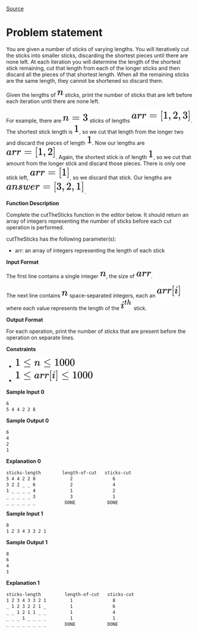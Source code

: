 [Source](https://www.hackerrank.com/challenges/cut-the-sticks)
# Problem statement
You are given a number of sticks of varying lengths.  You will iteratively cut the sticks into smaller sticks, discarding the shortest pieces until there are none left.  At each iteration you will determine the length of the shortest stick remaining, cut that length from each of the longer sticks and then discard all the pieces of that shortest length.  When all the remaining sticks are the same length, they cannot be shortened so discard them.

Given the lengths of ![](./Resources/Element1.svg) sticks, print the number of sticks that are left before each iteration until there are none left.

For example, there are ![](./Resources/Element2.svg) sticks of lengths ![](./Resources/Element3.svg).  The shortest stick length is ![](./Resources/Element4.svg), so we cut that length from the longer two and discard the pieces of length ![](./Resources/Element4.svg).  Now our lengths are ![](./Resources/Element5.svg).  Again, the shortest stick is of length ![](./Resources/Element4.svg), so we cut that amount from the longer stick and discard those pieces.  There is only one stick left, ![](./Resources/Element6.svg), so we discard that stick.  Our lengths are ![](./Resources/Element7.svg).  


**Function Description**  

Complete the cutTheSticks function in the editor below.  It should return an array of integers representing the number of sticks before each cut operation is performed.  

cutTheSticks has the following parameter(s):  


* arr: an array of integers representing the length of each stick  

**Input Format**  

The first line contains a single integer ![](./Resources/Element1.svg), the size of ![](./Resources/Element8.svg). 


The next line contains ![](./Resources/Element1.svg) space-separated integers, each an ![](./Resources/Element9.svg) where each value represents the length of the ![](./Resources/Element10.svg) stick.


**Output Format**  

For each operation, print the number of sticks that are present before the operation on separate lines.  


**Constraints**  


* ![](./Resources/Element11.svg)
* ![](./Resources/Element12.svg)

**Sample Input 0**

```
6
5 4 4 2 2 8
```

**Sample Output 0**

```
6
4
2
1
```

**Explanation 0**

```
sticks-length        length-of-cut   sticks-cut
5 4 4 2 2 8             2               6
3 2 2 _ _ 6             2               4
1 _ _ _ _ 4             1               2
_ _ _ _ _ 3             3               1
_ _ _ _ _ _           DONE            DONE

```

**Sample Input 1**

```
8
1 2 3 4 3 3 2 1
```

**Sample Output 1**

```
8
6
4
1
```

**Explanation 1**

```
sticks-length         length-of-cut   sticks-cut
1 2 3 4 3 3 2 1         1               8
_ 1 2 3 2 2 1 _         1               6
_ _ 1 2 1 1 _ _         1               4
_ _ _ 1 _ _ _ _         1               1
_ _ _ _ _ _ _ _       DONE            DONE

```
